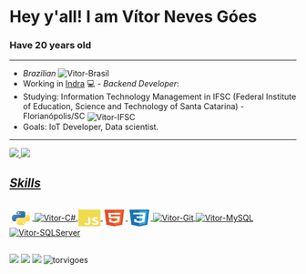 # Hey y'all! I am Vítor Neves Góes
### Have 20 years old

<hr>

 - <em>Brazilian</em> <img align="justify" alt="Vitor-Brasil" height="35" width="35" src="https://c.tenor.com/8HnIptQE400AAAAi/brazil-flag.gif">
 - Working in <a href="https://www.indracompany.com/pt-br/" target="_blank" rel="external">Indra</a> 💻 - <em>Backend Developer</em>:
 - Studying: Information Technology Management in IFSC (Federal Institute of Education, Science and Technology of Santa Catarina) - Florianópolis/SC <img align="center" alt="Vitor-IFSC" height="30" width="35" src="http://docente.ifsc.edu.br/roberto.nobrega/media/ifsc-logo.png">
 - Goals: IoT Developer, Data scientist.
 <hr>

 <div>
  <a href="https://github.com/torvigoes">
  <img height="180em" src="https://github-readme-stats.vercel.app/api?username=torvigoes&show_icons=true&theme=gotham&include_all_commits=true&count_private=true"/>
  <img height="180em" src="https://github-readme-stats.vercel.app/api/top-langs/?username=torvigoes&layout=compact&langs_count=7&theme=tokyonight"/>
</div>
  
 ## <em>Skills</em>
<div style="display: inline_block"><br>
  <img align="center" alt="Vitor-Python" height="30" width="40" src="https://raw.githubusercontent.com/devicons/devicon/master/icons/python/python-original.svg">
  <img align="center" alt ="Vitor-C#" height="30" width="40" src="https://cdn.jsdelivr.net/gh/devicons/devicon/icons/csharp/csharp-original.svg" />
  <img align="center" alt="Vitor-Js" height="30" width="40" src="https://raw.githubusercontent.com/devicons/devicon/master/icons/javascript/javascript-plain.svg">
  <img align="center" alt="Vitor-HTML" height="30" width="40" src="https://raw.githubusercontent.com/devicons/devicon/master/icons/html5/html5-original.svg">
  <img align="center" alt="Vitor-CSS" height="30" width="40" src="https://raw.githubusercontent.com/devicons/devicon/master/icons/css3/css3-original.svg">
  <img align="center" alt="Vitor-Git" height="30" width="40" src="https://cdn.jsdelivr.net/gh/devicons/devicon/icons/git/git-original.svg">
  <img align="center" alt="Vitor-MySQL" height="30" width="40" src="https://cdn.jsdelivr.net/gh/devicons/devicon/icons/mysql/mysql-original-wordmark.svg">
  <img align="center" alt="Vitor-SQLServer" height="30" width="40" src="https://cdn.jsdelivr.net/gh/devicons/devicon/icons/microsoftsqlserver/microsoftsqlserver-plain.svg">

 
 ##


  
  ##

 <div>
   <a href="https://www.linkedin.com/in/vitor-neves-g%C3%B3es-8720111ba/" target="_blank"><img src="https://img.shields.io/badge/-LinkedIn-%230077B5?style=for-the-badge&logo=linkedin&logoColor=white" target="_blank"></a> 
  <a href = "mailto:vitornevesgoes@gmail.com"><img src="https://img.shields.io/badge/-Gmail-%23333?style=for-the-badge&logo=gmail&logoColor=white" target="_blank"></a>
  <a href="https://instagram.com/torvigoes" target="_blank"><img src="https://img.shields.io/badge/-Instagram-%23E4405F?style=for-the-badge&logo=instagram&logoColor=white" target="_blank"></a>
  <img src="https://komarev.com/ghpvc/?username=torvigoes&color=blue" alt="torvigoes"/> 
   
</div>
